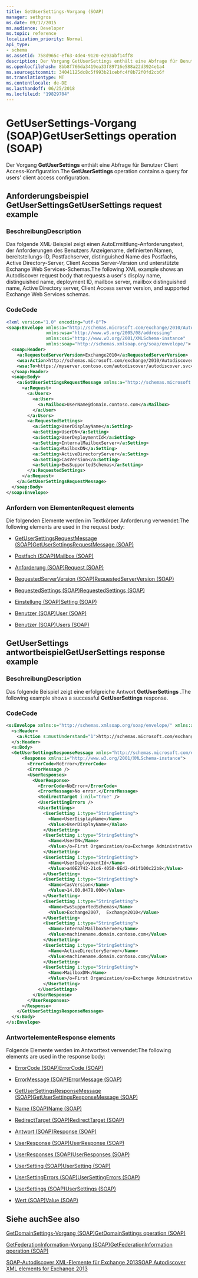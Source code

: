 ```yaml
---
title: GetUserSettings-Vorgang (SOAP)
manager: sethgros
ms.date: 09/17/2015
ms.audience: Developer
ms.topic: reference
localization_priority: Normal
api_type:
- schema
ms.assetid: 758d965c-ef63-4de4-9120-e293abf14ff8
description: Der Vorgang GetUserSettings enthält eine Abfrage für Benutzer Client Access-Konfiguration.
ms.openlocfilehash: 8bb8f766da3419ea33f89716e588a22d3924e1a4
ms.sourcegitcommit: 34041125dc8c5f993b21cebfc4f8b72f0fd2cb6f
ms.translationtype: MT
ms.contentlocale: de-DE
ms.lasthandoff: 06/25/2018
ms.locfileid: "19829704"
---
```

# <a name="getusersettings-operation-soap"></a><span data-ttu-id="29627-103">GetUserSettings-Vorgang (SOAP)</span><span class="sxs-lookup"><span data-stu-id="29627-103">GetUserSettings operation (SOAP)</span></span>

<span data-ttu-id="29627-104">Der Vorgang **GetUserSettings** enthält eine Abfrage für Benutzer Client Access-Konfiguration.</span><span class="sxs-lookup"><span data-stu-id="29627-104">The **GetUserSettings** operation contains a query for users' client access configuration.</span></span> 
  
## <a name="getusersettings-request-example"></a><span data-ttu-id="29627-105">Anforderungsbeispiel GetUserSettings</span><span class="sxs-lookup"><span data-stu-id="29627-105">GetUserSettings request example</span></span>

### <a name="description"></a><span data-ttu-id="29627-106">Beschreibung</span><span class="sxs-lookup"><span data-stu-id="29627-106">Description</span></span>

<span data-ttu-id="29627-107">Das folgende XML-Beispiel zeigt einen AutoErmittlung-Anforderungstext, der Anforderungen des Benutzers Anzeigename, definierten Namen, bereitstellungs-ID, Postfachserver, distinguished Name des Postfachs, Active Directory-Server, Client Access Server-Version und unterstützte Exchange Web Services-Schemas.</span><span class="sxs-lookup"><span data-stu-id="29627-107">The following XML example shows an Autodiscover request body that requests a user's display name, distinguished name, deployment ID, mailbox server, mailbox distinguished name, Active Directory server, Client Access server version, and supported Exchange Web Services schemas.</span></span>
  
### <a name="code"></a><span data-ttu-id="29627-108">Code</span><span class="sxs-lookup"><span data-stu-id="29627-108">Code</span></span>

```XML
<?xml version="1.0" encoding="utf-8"?>
<soap:Envelope xmlns:a="http://schemas.microsoft.com/exchange/2010/Autodiscover"      
               xmlns:wsa="http://www.w3.org/2005/08/addressing" 
               xmlns:xsi="http://www.w3.org/2001/XMLSchema-instance"      
               xmlns:soap="http://schemas.xmlsoap.org/soap/envelope/">
  <soap:Header>
    <a:RequestedServerVersion>Exchange2010</a:RequestedServerVersion>
    <wsa:Action>http://schemas.microsoft.com/exchange/2010/Autodiscover/Autodiscover/GetUserSettings</wsa:Action>
    <wsa:To>https://myserver.contoso.com/autodiscover/autodiscover.svc</wsa:To>
  </soap:Header>
  <soap:Body>
    <a:GetUserSettingsRequestMessage xmlns:a="http://schemas.microsoft.com/exchange/2010/Autodiscover">
      <a:Request>
        <a:Users>
          <a:User>
            <a:Mailbox>UserName@domain.contoso.com</a:Mailbox>
          </a:User>
        </a:Users>
        <a:RequestedSettings>
          <a:Setting>UserDisplayName</a:Setting>
          <a:Setting>UserDN</a:Setting>
          <a:Setting>UserDeploymentId</a:Setting>
          <a:Setting>InternalMailboxServer</a:Setting>
          <a:Setting>MailboxDN</a:Setting>
          <a:Setting>ActiveDirectoryServer</a:Setting>
          <a:Setting>CasVersion</a:Setting>
          <a:Setting>EwsSupportedSchemas</a:Setting>
        </a:RequestedSettings>
      </a:Request>
    </a:GetUserSettingsRequestMessage>
  </soap:Body>
</soap:Envelope>

```

### <a name="request-elements"></a><span data-ttu-id="29627-109">Anfordern von Elementen</span><span class="sxs-lookup"><span data-stu-id="29627-109">Request elements</span></span>

<span data-ttu-id="29627-110">Die folgenden Elemente werden im Textkörper Anforderung verwendet:</span><span class="sxs-lookup"><span data-stu-id="29627-110">The following elements are used in the request body:</span></span>
  
- [<span data-ttu-id="29627-111">GetUserSettingsRequestMessage (SOAP)</span><span class="sxs-lookup"><span data-stu-id="29627-111">GetUserSettingsRequestMessage (SOAP)</span></span>](getusersettingsrequestmessage-soap.md)
    
- [<span data-ttu-id="29627-112">Postfach (SOAP)</span><span class="sxs-lookup"><span data-stu-id="29627-112">Mailbox (SOAP)</span></span>](mailbox-soap.md)
    
- [<span data-ttu-id="29627-113">Anforderung (SOAP)</span><span class="sxs-lookup"><span data-stu-id="29627-113">Request (SOAP)</span></span>](request-soap.md)
    
- [<span data-ttu-id="29627-114">RequestedServerVersion (SOAP)</span><span class="sxs-lookup"><span data-stu-id="29627-114">RequestedServerVersion (SOAP)</span></span>](requestedserverversion-soap.md)
    
- [<span data-ttu-id="29627-115">RequestedSettings (SOAP)</span><span class="sxs-lookup"><span data-stu-id="29627-115">RequestedSettings (SOAP)</span></span>](requestedsettings-soap.md)
    
- [<span data-ttu-id="29627-116">Einstellung (SOAP)</span><span class="sxs-lookup"><span data-stu-id="29627-116">Setting (SOAP)</span></span>](setting-soap.md)
    
- [<span data-ttu-id="29627-117">Benutzer (SOAP)</span><span class="sxs-lookup"><span data-stu-id="29627-117">User (SOAP)</span></span>](user-soap.md)
    
- [<span data-ttu-id="29627-118">Benutzer (SOAP)</span><span class="sxs-lookup"><span data-stu-id="29627-118">Users (SOAP)</span></span>](users-soap.md)
    
## <a name="getusersettings-response-example"></a><span data-ttu-id="29627-119">GetUserSettings antwortbeispiel</span><span class="sxs-lookup"><span data-stu-id="29627-119">GetUserSettings response example</span></span>

### <a name="description"></a><span data-ttu-id="29627-120">Beschreibung</span><span class="sxs-lookup"><span data-stu-id="29627-120">Description</span></span>

<span data-ttu-id="29627-121">Das folgende Beispiel zeigt eine erfolgreiche Antwort **GetUserSettings** .</span><span class="sxs-lookup"><span data-stu-id="29627-121">The following example shows a successful **GetUserSettings** response.</span></span> 
  
### <a name="code"></a><span data-ttu-id="29627-122">Code</span><span class="sxs-lookup"><span data-stu-id="29627-122">Code</span></span>

```XML
<s:Envelope xmlns:s="http://schemas.xmlsoap.org/soap/envelope/" xmlns:a="http://www.w3.org/2005/08/addressing">
  <s:Header>
    <a:Action s:mustUnderstand="1">http://schemas.microsoft.com/exchange/2010/Autodiscover/Autodiscover/GetUserSettingsResponse</a:Action>
  </s:Header>
  <s:Body>
  <GetUserSettingsResponseMessage xmlns="http://schemas.microsoft.com/exchange/2010/Autodiscover">
      <Response xmlns:i="http://www.w3.org/2001/XMLSchema-instance">
        <ErrorCode>NoError</ErrorCode>
        <ErrorMessage />
        <UserResponses>
          <UserResponse>
            <ErrorCode>NoError</ErrorCode>
            <ErrorMessage>No error.</ErrorMessage>
            <RedirectTarget i:nil="true" />
            <UserSettingErrors />
            <UserSettings>
              <UserSetting i:type="StringSetting">
                <Name>UserDisplayName</Name>
                <Value>UserDisplayName</Value>
              </UserSetting>
              <UserSetting i:type="StringSetting">
                <Name>UserDN</Name>
                <Value>/o=First Organization/ou=Exchange Administrative Group (SDASDASDJ)/cn=Recipients/cn=UserDisplayName</Value>
              </UserSetting>
              <UserSetting i:type="StringSetting">
                <Name>UserDeploymentId</Name>
                <Value>a40E2742-21c6-4050-8Ed2-d41f100c22b8</Value>
              </UserSetting>
              <UserSetting i:type="StringSetting">
                <Name>CasVersion</Name>
                <Value>14.00.0478.000</Value>
              </UserSetting>
              <UserSetting i:type="StringSetting">
                <Name>EwsSupportedSchemas</Name>
                <Value>Exchange2007,  Exchange2010</Value>
              </UserSetting>
              <UserSetting i:type="StringSetting">
                <Name>InternalMailboxServer</Name>
                <Value>machinename.domain.contoso.com</Value>
              </UserSetting>
              <UserSetting i:type="StringSetting">
                <Name>ActiveDirectoryServer</Name>
                <Value>machinename.domain.contoso.com</Value>
              </UserSetting>
              <UserSetting i:type="StringSetting">
                <Name>MailboxDN</Name>
                <Value>/o=First Organization/ou=Exchange Administrative Group (SDASDASDJ)/cn=Configuration/cn=Servers/cn=server/cn=Contoso Pri MDB</Value>
              </UserSetting>
            </UserSettings>
          </UserResponse>
        </UserResponses>
      </Response>
    </GetUserSettingsResponseMessage>
  </s:Body>
</s:Envelope>
```

### <a name="response-elements"></a><span data-ttu-id="29627-123">Antwortelemente</span><span class="sxs-lookup"><span data-stu-id="29627-123">Response elements</span></span>

<span data-ttu-id="29627-124">Folgende Elemente werden im Antworttext verwendet:</span><span class="sxs-lookup"><span data-stu-id="29627-124">The following elements are used in the response body:</span></span>
  
- [<span data-ttu-id="29627-125">ErrorCode (SOAP)</span><span class="sxs-lookup"><span data-stu-id="29627-125">ErrorCode (SOAP)</span></span>](errorcode-soap.md)
    
- [<span data-ttu-id="29627-126">ErrorMessage (SOAP)</span><span class="sxs-lookup"><span data-stu-id="29627-126">ErrorMessage (SOAP)</span></span>](errormessage-soap.md)
    
- [<span data-ttu-id="29627-127">GetUserSettingsResponseMessage (SOAP)</span><span class="sxs-lookup"><span data-stu-id="29627-127">GetUserSettingsResponseMessage (SOAP)</span></span>](getusersettingsresponsemessage-soap.md)
    
- [<span data-ttu-id="29627-128">Name (SOAP)</span><span class="sxs-lookup"><span data-stu-id="29627-128">Name (SOAP)</span></span>](name-soap.md)
    
- [<span data-ttu-id="29627-129">RedirectTarget (SOAP)</span><span class="sxs-lookup"><span data-stu-id="29627-129">RedirectTarget (SOAP)</span></span>](redirecttarget-soap.md)
    
- [<span data-ttu-id="29627-130">Antwort (SOAP)</span><span class="sxs-lookup"><span data-stu-id="29627-130">Response (SOAP)</span></span>](response-soap.md)
    
- [<span data-ttu-id="29627-131">UserResponse (SOAP)</span><span class="sxs-lookup"><span data-stu-id="29627-131">UserResponse (SOAP)</span></span>](userresponse-soap.md)
    
- [<span data-ttu-id="29627-132">UserResponses (SOAP)</span><span class="sxs-lookup"><span data-stu-id="29627-132">UserResponses (SOAP)</span></span>](userresponses-soap.md)
    
- [<span data-ttu-id="29627-133">UserSetting (SOAP)</span><span class="sxs-lookup"><span data-stu-id="29627-133">UserSetting (SOAP)</span></span>](usersetting-soap.md)
    
- [<span data-ttu-id="29627-134">UserSettingErrors (SOAP)</span><span class="sxs-lookup"><span data-stu-id="29627-134">UserSettingErrors (SOAP)</span></span>](usersettingerrors-soap.md)
    
- [<span data-ttu-id="29627-135">UserSettings (SOAP)</span><span class="sxs-lookup"><span data-stu-id="29627-135">UserSettings (SOAP)</span></span>](usersettings-soap.md)
    
- [<span data-ttu-id="29627-136">Wert (SOAP)</span><span class="sxs-lookup"><span data-stu-id="29627-136">Value (SOAP)</span></span>](value-soap.md)
    
## <a name="see-also"></a><span data-ttu-id="29627-137">Siehe auch</span><span class="sxs-lookup"><span data-stu-id="29627-137">See also</span></span>



[<span data-ttu-id="29627-138">GetDomainSettings-Vorgang (SOAP)</span><span class="sxs-lookup"><span data-stu-id="29627-138">GetDomainSettings operation (SOAP)</span></span>](getdomainsettings-operation-soap.md)
  
[<span data-ttu-id="29627-139">GetFederationInformation-Vorgang (SOAP)</span><span class="sxs-lookup"><span data-stu-id="29627-139">GetFederationInformation operation (SOAP)</span></span>](getfederationinformation-operation-soap.md)


[<span data-ttu-id="29627-140">SOAP-Autodiscover XML-Elemente für Exchange 2013</span><span class="sxs-lookup"><span data-stu-id="29627-140">SOAP Autodiscover XML elements for Exchange 2013</span></span>](soap-autodiscover-xml-elements-for-exchange-2013.md)

